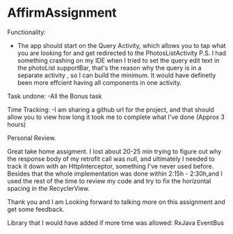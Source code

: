 # AffirmAssignment

Functionality:

- The app should start on the Query Activity, which allows you to tap what you are looking for and get redirected to the PhotosListActivity
P.S. I had something crashing on my IDE when I tried to set the query edit text in the photoList supportBar, that's the reason why the    query is in a separate activity , so I can build the minimum. It would have definetly been more effcient having all components in one activity.


Task undone:
 -All the Bonus task

Time Tracking:
-I am sharing a github url for the project, and that should allow you to view how long it took me to complete what I've done (Approx 3 hours)

Personal Review.

Great take home assigment. I lost about 20-25 min trying to figure out why the response body of my retrofit call was null, and ultimately I needed to track it down with an HttpInterceptor, something I've never used before.
Besides that the whole implementation was done within 2:15h - 2:30h,and I used the rest of the time to review my code and try to fix the horizontal spacing in the RecyclerView.

Thank you and I am Looking forward to talking more on this assignment and get some feedback.

Library that I would have added if more time was allowed:
RxJava
EventBus
